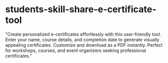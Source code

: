 # students-skill-share-e-certificate-tool
"Create personalized e-certificates effortlessly with this user-friendly tool. Enter your name, course details, and completion date to generate visually appealing certificates. Customize and download as a PDF instantly. Perfect for workshops, courses, and event organizers seeking professional certificates."
